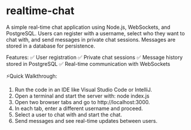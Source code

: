 # realtime-chat
A simple real-time chat application using Node.js, WebSockets, and PostgreSQL. Users can register with a username, select who they want to chat with, and send messages in private chat sessions. Messages are stored in a database for persistence.

Features:
✅ User registration
✅ Private chat sessions
✅ Message history stored in PostgreSQL
✅ Real-time communication with WebSockets

⚡Quick Walkthrough:
1. Run the code in an IDE like Visual Studio Code or IntelliJ.
2. Open a terminal and start the server with:
        node index.js
3. Open two browser tabs and go to http://localhost:3000.
4. In each tab, enter a different username and proceed.
5. Select a user to chat with and start the chat.
6. Send messages and see real-time updates between users.
